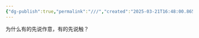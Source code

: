 ```yaml
---
{"dg-publish":true,"permalink":"///","created":"2025-03-21T16:48:00.865+08:00","updated":"2025-03-22T22:09:22.020+08:00"}
---
```


为什么有的先说作意，有的先说触？